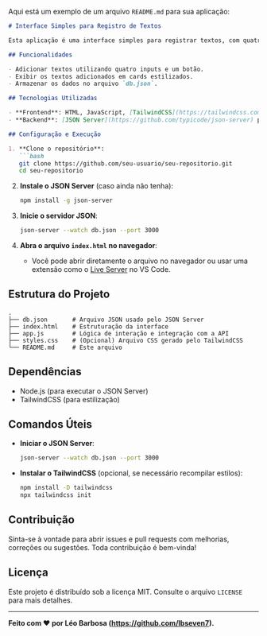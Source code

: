 Aqui está um exemplo de um arquivo `README.md` para sua aplicação:

```markdown
# Interface Simples para Registro de Textos

Esta aplicação é uma interface simples para registrar textos, com quatro inputs e um botão para adicionar novos textos. Os textos adicionados aparecem em cards na tela, e os valores digitados são armazenados no arquivo `db.json` utilizando o **JSON Server** como backend.

## Funcionalidades

- Adicionar textos utilizando quatro inputs e um botão.
- Exibir os textos adicionados em cards estilizados.
- Armazenar os dados no arquivo `db.json`.

## Tecnologias Utilizadas

- **Frontend**: HTML, JavaScript, [TailwindCSS](https://tailwindcss.com/) para estilização.
- **Backend**: [JSON Server](https://github.com/typicode/json-server) para simular uma API REST.

## Configuração e Execução

1. **Clone o repositório**:
   ```bash
   git clone https://github.com/seu-usuario/seu-repositorio.git
   cd seu-repositorio
   ```

2. **Instale o JSON Server** (caso ainda não tenha):
   ```bash
   npm install -g json-server
   ```

3. **Inicie o servidor JSON**:
   ```bash
   json-server --watch db.json --port 3000
   ```

4. **Abra o arquivo `index.html` no navegador**:
   - Você pode abrir diretamente o arquivo no navegador ou usar uma extensão como o [Live Server](https://marketplace.visualstudio.com/items?itemName=ritwickdey.LiveServer) no VS Code.

## Estrutura do Projeto

```
.
├── db.json       # Arquivo JSON usado pelo JSON Server
├── index.html    # Estruturação da interface
├── app.js        # Lógica de interação e integração com a API
├── styles.css    # (Opcional) Arquivo CSS gerado pelo TailwindCSS
└── README.md     # Este arquivo
```

## Dependências

- Node.js (para executar o JSON Server)
- TailwindCSS (para estilização)

## Comandos Úteis

- **Iniciar o JSON Server**:
  ```bash
  json-server --watch db.json --port 3000
  ```

- **Instalar o TailwindCSS** (opcional, se necessário recompilar estilos):
  ```bash
  npm install -D tailwindcss
  npx tailwindcss init
  ```

## Contribuição

Sinta-se à vontade para abrir issues e pull requests com melhorias, correções ou sugestões. Toda contribuição é bem-vinda!

## Licença

Este projeto é distribuído sob a licença MIT. Consulte o arquivo `LICENSE` para mais detalhes.

---

**Feito com ❤️ por Léo Barbosa (https://github.com/lbseven7).**
```